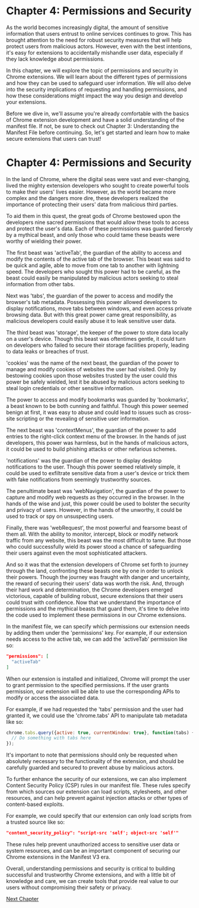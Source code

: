 # Chapter 4: Permissions and Security 

As the world becomes increasingly digital, the amount of sensitive information that users entrust to online services continues to grow. This has brought attention to the need for robust security measures that will help protect users from malicious actors. However, even with the best intentions, it's easy for extensions to accidentally mishandle user data, especially if they lack knowledge about permissions.

In this chapter, we will explore the topic of permissions and security in Chrome extensions. We will learn about the different types of permissions and how they can be used to safeguard user information. We will also delve into the security implications of requesting and handling permissions, and how these considerations might impact the way you design and develop your extensions.

Before we dive in, we'll assume you're already comfortable with the basics of Chrome extension development and have a solid understanding of the manifest file. If not, be sure to check out Chapter 3: Understanding the Manifest File before continuing. So, let's get started and learn how to make secure extensions that users can trust!
# Chapter 4: Permissions and Security

In the land of Chrome, where the digital seas were vast and ever-changing, lived the mighty extension developers who sought to create powerful tools to make their users' lives easier. However, as the world became more complex and the dangers more dire, these developers realized the importance of protecting their users' data from malicious third parties.

To aid them in this quest, the great gods of Chrome bestowed upon the developers nine sacred permissions that would allow these tools to access and protect the user's data. Each of these permissions was guarded fiercely by a mythical beast, and only those who could tame these beasts were worthy of wielding their power.

The first beast was 'activeTab', the guardian of the ability to access and modify the contents of the active tab of the browser. This beast was said to be quick and agile, able to move from one tab to another with lightning speed. The developers who sought this power had to be careful, as the beast could easily be manipulated by malicious actors seeking to steal information from other tabs.

Next was 'tabs', the guardian of the power to access and modify the browser's tab metadata. Possessing this power allowed developers to display notifications, move tabs between windows, and even access private browsing data. But with this great power came great responsibility, as malicious developers could easily abuse it to leak sensitive user data.

The third beast was 'storage', the keeper of the power to store data locally on a user's device. Though this beast was oftentimes gentle, it could turn on developers who failed to secure their storage facilities properly, leading to data leaks or breaches of trust.

'cookies' was the name of the next beast, the guardian of the power to manage and modify cookies of websites the user had visited. Only by bestowing cookies upon those websites trusted by the user could this power be safely wielded, lest it be abused by malicious actors seeking to steal login credentials or other sensitive information.

The power to access and modify bookmarks was guarded by 'bookmarks', a beast known to be both cunning and faithful. Though this power seemed benign at first, it was easy to abuse and could lead to issues such as cross-site scripting or the revealing of sensitive user information.

The next beast was 'contextMenus', the guardian of the power to add entries to the right-click context menu of the browser. In the hands of just developers, this power was harmless, but in the hands of malicious actors, it could be used to build phishing attacks or other nefarious schemes.

'notifications' was the guardian of the power to display desktop notifications to the user. Though this power seemed relatively simple, it could be used to exfiltrate sensitive data from a user's device or trick them with fake notifications from seemingly trustworthy sources.

The penultimate beast was 'webNavigation', the guardian of the power to capture and modify web requests as they occurred in the browser. In the hands of the wise and just, this power could be used to bolster the security and privacy of users. However, in the hands of the unworthy, it could be used to track or spy on unsuspecting users.

Finally, there was 'webRequest', the most powerful and fearsome beast of them all. With the ability to monitor, intercept, block or modify network traffic from any website, this beast was the most difficult to tame. But those who could successfully wield its power stood a chance of safeguarding their users against even the most sophisticated attackers.

And so it was that the extension developers of Chrome set forth to journey through the land, confronting these beasts one by one in order to unlock their powers. Though the journey was fraught with danger and uncertainty, the reward of securing their users' data was worth the risk. And, through their hard work and determination, the Chrome developers emerged victorious, capable of building robust, secure extensions that their users could trust with confidence.
Now that we understand the importance of permissions and the mythical beasts that guard them, it's time to delve into the code used to implement these permissions in our Chrome extensions.

In the manifest file, we can specify which permissions our extension needs by adding them under the 'permissions' key. For example, if our extension needs access to the active tab, we can add the 'activeTab' permission like so:

```json
"permissions": [
  "activeTab"
]
```

When our extension is installed and initialized, Chrome will prompt the user to grant permission to the specified permissions. If the user grants permission, our extension will be able to use the corresponding APIs to modify or access the associated data.

For example, if we had requested the 'tabs' permission and the user had granted it, we could use the 'chrome.tabs' API to manipulate tab metadata like so:

```javascript
chrome.tabs.query({active: true, currentWindow: true}, function(tabs) {
  // Do something with tabs here
});
```

It's important to note that permissions should only be requested when absolutely necessary to the functionality of the extension, and should be carefully guarded and secured to prevent abuse by malicious actors.

To further enhance the security of our extensions, we can also implement Content Security Policy (CSP) rules in our manifest file. These rules specify from which sources our extension can load scripts, stylesheets, and other resources, and can help prevent against injection attacks or other types of content-based exploits.

For example, we could specify that our extension can only load scripts from a trusted source like so:

```json
"content_security_policy": "script-src 'self'; object-src 'self'"
```

These rules help prevent unauthorized access to sensitive user data or system resources, and can be an important component of securing our Chrome extensions in the Manifest V3 era.

Overall, understanding permissions and security is critical to building successful and trustworthy Chrome extensions, and with a little bit of knowledge and care, we can create tools that provide real value to our users without compromising their safety or privacy.


[Next Chapter](05_Chapter05.md)